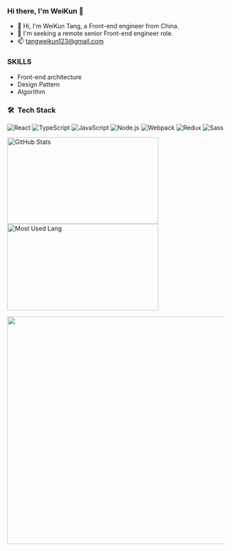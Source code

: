 ### Hi there, I'm WeiKun 👋

- 🌱 Hi, I'm WeiKun Tang, a Front-end engineer from China.
- 👯 I'm seeking a remote senior Front-end engineer role.
- 📫 tangweikun123@gmail.com

### SKILLS

- Front-end architecture
- Design Pattern
- Algorithm 

### 🛠 &nbsp;Tech Stack
![React](https://img.shields.io/badge/-React-666666?style=flat&logo=react)
![TypeScript](https://img.shields.io/badge/-TypeScript-666666?style=flat&logo=typescript)
![JavaScript](https://img.shields.io/badge/-JavaScript-666666?style=flat&logo=javascript)
![Node.js](https://img.shields.io/badge/-Node-666666?style=flat&logo=node.js)
![Webpack](https://img.shields.io/badge/-Webpack-666666?style=flat&logo=webpack)
![Redux](https://img.shields.io/badge/-Redux-666666?style=flat&logo=redux)
![Sass](https://img.shields.io/badge/-Sass-666666?style=flat&logo=sass)


<p>
<img width="350px" height="200px" alt="GitHub Stats" src="https://github-readme-stats.vercel.app/api?username=tangweikun&count_private=true&show_icons=true&include_all_commits=true&line_height=31&theme=merko&hide_border=true"/>
<img width="350px" height="200px" alt="Most Used Lang" src="https://github-readme-stats.vercel.app/api/top-langs/?username=tangweikun&layout=compact&theme=dark&hide_border=true&hide=HTML,CSS"/>
</p>

<img width="702px" height="526px" src="https://wakatime.com/share/@tangweikun/58ad411d-dc6d-4f9b-8c2a-592b0113b26f.svg" /></a>

